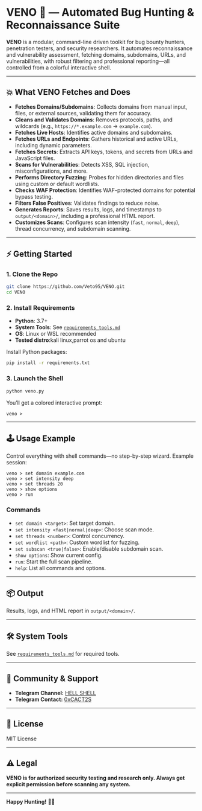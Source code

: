 # VENO 🚀 — Automated Bug Hunting & Reconnaissance Suite

**VENO** is a modular, command-line driven toolkit for bug bounty hunters, penetration testers, and security researchers. It automates reconnaissance and vulnerability assessment, fetching domains, subdomains, URLs, and vulnerabilities, with robust filtering and professional reporting—all controlled from a colorful interactive shell.

---

## 💥 What VENO Fetches and Does

- **Fetches Domains/Subdomains**: Collects domains from manual input, files, or external sources, validating them for accuracy.
- **Cleans and Validates Domains**: Removes protocols, paths, and wildcards (e.g., `https://*.example.com` → `example.com`).
- **Fetches Live Hosts**: Identifies active domains and subdomains.
- **Fetches URLs and Endpoints**: Gathers historical and active URLs, including dynamic parameters.
- **Fetches Secrets**: Extracts API keys, tokens, and secrets from URLs and JavaScript files.
- **Scans for Vulnerabilities**: Detects XSS, SQL injection, misconfigurations, and more.
- **Performs Directory Fuzzing**: Probes for hidden directories and files using custom or default wordlists.
- **Checks WAF Protection**: Identifies WAF-protected domains for potential bypass testing.
- **Filters False Positives**: Validates findings to reduce noise.
- **Generates Reports**: Saves results, logs, and timestamps to `output/<domain>/`, including a professional HTML report.
- **Customizes Scans**: Configures scan intensity (`fast`, `normal`, `deep`), thread concurrency, and subdomain scanning.

---

## ⚡ Getting Started

### 1. Clone the Repo

```bash
git clone https://github.com/Veto95/VENO.git
cd VENO
```

### 2. Install Requirements

- **Python**: 3.7+
- **System Tools**: See [`requirements_tools.md`](requirements_tools.md)
- **OS**: Linux or WSL recommended
- **Tested distro**:kali linux,parrot os and ubuntu

Install Python packages:

```bash
pip install -r requirements.txt
```

### 3. Launch the Shell

```bash
python veno.py
```

You’ll get a colored interactive prompt:

```
veno >
```

---

## 🕹 Usage Example

Control everything with shell commands—no step-by-step wizard. Example session:

```
veno > set domain example.com
veno > set intensity deep
veno > set threads 20
veno > show options
veno > run
```

### Commands

- `set domain <target>`: Set target domain.
- `set intensity <fast|normal|deep>`: Choose scan mode.
- `set threads <number>`: Control concurrency.
- `set wordlist <path>`: Custom wordlist for fuzzing.
- `set subscan <true|false>`: Enable/disable subdomain scan.
- `show options`: Show current config.
- `run`: Start the full scan pipeline.
- `help`: List all commands and options.

---

## 📦 Output

Results, logs, and HTML report in `output/<domain>/`.

---

## 🛠 System Tools

See [`requirements_tools.md`](requirements_tools.md) for required tools.

---

## 🤝 Community & Support

- **Telegram Channel:** [HELL SHELL](https://t.me/hacking_hell1)
- **Telegram Contact:** [0xCACT2S](https://t.me/CACT2S)

---

## 📝 License

MIT License

---

## ⚠️ Legal

**VENO is for authorized security testing and research only. Always get explicit permission before scanning any system.**

---

**Happy Hunting!** 🐱‍💻
```
